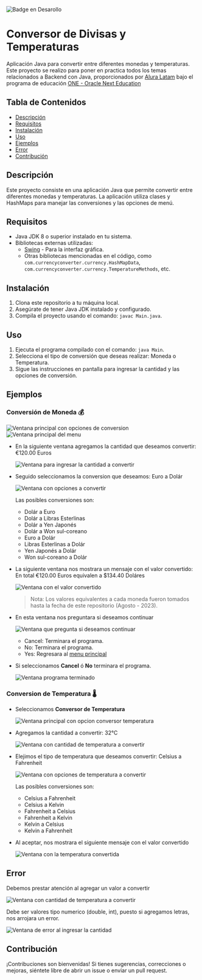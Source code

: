 ![Badge en Desarollo](https://img.shields.io/badge/STATUS-EN%20DESAROLLO-green)
# Conversor de Divisas y Temperaturas

Aplicación Java para convertir entre diferentes monedas y temperaturas. Este proyecto se realizo para poner en practica
todos los temas relacionados a Backend con Java, proporcionados por [Alura Latam](https://www.aluracursos.com/) bajo el programa de educación [ONE - Oracle Next Education](https://www.oracle.com/lad/education/oracle-next-education/)


## Tabla de Contenidos

- [Descripción](#descripción)
- [Requisitos](#requisitos)
- [Instalación](#instalación)
- [Uso](#uso)
- [Ejemplos](#ejemplos)
- [Error](#error)
- [Contribución](#contribución)

## Descripción

Este proyecto consiste en una aplicación Java que permite convertir entre diferentes monedas y temperaturas. 
La aplicación utiliza clases y HashMaps para manejar las conversiones y las opciones de menú.

## Requisitos

- Java JDK 8 o superior instalado en tu sistema.
- Bibliotecas externas utilizadas:
  - [Swing](https://docs.oracle.com/javase/8/docs/api/javax/swing/package-summary.html) - Para la interfaz gráfica.
  - Otras bibliotecas mencionadas en el código, como `com.currencyconverter.currency.HashMapData`, `com.currencyconverter.currency.TemperatureMethods`, etc.

## Instalación

1. Clona este repositorio a tu máquina local.
2. Asegúrate de tener Java JDK instalado y configurado.
3. Compila el proyecto usando el comando: `javac Main.java`.

## Uso

1. Ejecuta el programa compilado con el comando: `java Main`.
2. Selecciona el tipo de conversión que deseas realizar: Moneda o Temperatura.
3. Sigue las instrucciones en pantalla para ingresar la cantidad y las opciones de conversión.

## Ejemplos

### Conversión de Moneda :moneybag:
  
  ![Ventana principal con opciones de conversion](/assets/images/ventana_PrincipalMenu.png) ![Ventana principal del menu](/assets/images/ventana_Principal.png)
  
- En la siguiente ventana agregamos la cantidad que deseamos convertir: €120.00 Euros
  
  ![Ventana para ingresar la cantidad a convertir](/assets/images/ventana_Cantidad.png)
  
- Seguido seleccionamos la conversion que deseamos: Euro a Dolár
  
  ![Ventana con opciones a convertir](/assets/images/ventana_TiposConversion.png)

  Las posibles conversiones son:
    - Dolár a Euro
    - Dolár a Libras Esterlinas
    - Dolár a Yen Japonés
    - Dolár a Won sul-coreano
    - Euro a Dolár
    - Libras Esterlinas a Dolár
    - Yen Japonés a Dolár
    - Won sul-coreano a Dolár
      
- La siguiente ventana nos mostrara un mensaje con el valor convertido: En total €120.00 Euros equivalen a $134.40 Doláres

  ![Ventana con el valor convertido](/assets/images/ventana_Total.png)

  > Nota: Los valores equivalentes a cada moneda fueron tomados hasta la fecha de este repositorio (Agosto - 2023).
  
- En esta ventana nos preguntara si deseamos continuar

  ![Ventana que pregunta si deseamos continuar](/assets/images/ventana_DeseaSeguir.png)

    - Cancel: Terminara el programa.
    - No: Terminara el programa.
    - Yes: Regresara al [menu principal](/assets/images/ventana_Principal.png)
      
- Si seleccionamos __Cancel__ ó __No__ terminara el programa.

  ![Ventana programa terminado](/assets/images/ventana_Terminado.png)


  
### Conversion de Temperatura :thermometer:
- Seleccionamos __Conversor de Temperatura__
  
  ![Ventana principal con opcion conversor temperatura](/assets/images/ventana_PrincipalTemp.png)
  
- Agregamos la cantidad a convertir: 32°C

  ![Ventana con cantidad de temperatura a convertir](/assets/images/ventana_CantidadTemp.png)

- Elejimos el tipo de temperatura que deseamos convertir: Celsius a Fahrenheit

  ![Ventana con opciones de temperatura a convertir](/assets/images/ventana_TiposTemp.png)

  Las posibles conversiones son:
    - Celsius a Fahrenheit
    - Celsius a Kelvin
    - Fahrenheit a Celsius
    - Fahrenheit a Kelvin
    - Kelvin a Celsius
    - Kelvin a Fahrenheit
 
- Al aceptar, nos mostrara el siguiente mensaje con el valor convertido
  
  ![Ventana con la temperatura convertida](/assets/images/ventana_ResultadoTemp.png)
  
## Error

Debemos prestar atención al agregar un valor a convertir

![Ventana con cantidad de temperatura a convertir](/assets/images/ventana_CantidadTemp.png)

Debe ser valores tipo numerico (double, int), puesto si agregamos letras, nos arrojara un error.

![Ventana de error al ingresar la cantidad](/assets/images/valorNoValido.png)

## Contribución

¡Contribuciones son bienvenidas! Si tienes sugerencias, correcciones o mejoras, siéntete libre de abrir un issue o enviar un pull request.

